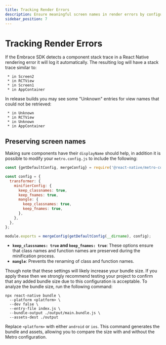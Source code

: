 ```yaml
---
title: Tracking Render Errors
description: Ensure meaningful screen names in render errors by configuring Metro bundler.
sidebar_position: 7
---
```


# Tracking Render Errors

If the Embrace SDK detects a component stack trace in a React Native rendering error it will log it automatically. The
resulting log will have a stack trace similar to:

```text
 * in Screen2
 * in RCTView
 * in Screen1
 * in AppContainer
 ```

In release builds you may see some "Unknown" entries for view names that could not be retrieved:

```text
 * in Unknown
 * in RCTView
 * in Unknown
 * in AppContainer
```

## Preserving screen names

Making sure components have their `displayName` should help, in addition it is possible to modify your `metro.config.js`
to include the following:

```javascript
const {getDefaultConfig, mergeConfig} = require('@react-native/metro-config');

const config = {
  transformer: {
    minifierConfig: {
      keep_classnames: true,
      keep_fnames: true,
      mangle: {
        keep_classnames: true,
        keep_fnames: true,
      },
    },
  },
};

module.exports = mergeConfig(getDefaultConfig(__dirname), config);
```

- **`keep_classnames: true` and `keep_fnames: true`**: These options ensure that class names and function names are
preserved during the minification process.
- **`mangle`**: Prevents the renaming of class and function names.

Though note that these settings will likely increase your bundle size. If you apply these then we strongly recommend
testing your project to confirm that any added bundle size due to this configuration is acceptable.
To analyze the bundle size, run the following command:

```shell-session
npx react-native bundle \
  --platform <platform> \
  --dev false \
  --entry-file index.js \
  --bundle-output ./output/main.bundle.js \
  --assets-dest ./output
```

Replace `<platform>` with either `android` or `ios`. This command generates the bundle and assets, allowing you to
compare the size with and without the Metro configuration.
